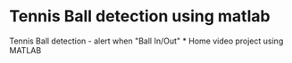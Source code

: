 # Tennis Ball detection using matlab
Tennis Ball detection - alert when "Ball In/Out" * Home video project using MATLAB
